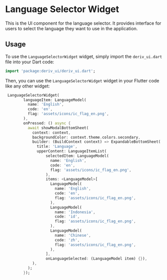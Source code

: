 # Language Selector Widget

This is the UI component for the language selector. It provides interface for users to select the language they want to use in the application.

## Usage

To use the `LanguageSelectorWidget` widget, simply import the `deriv_ui.dart` file into your Dart code:

```dart
import 'package:deriv_ui/deriv_ui.dart';
```

Then, you can use the `LanguageSelectorWidget` widget in your Flutter code like any other widget:

```dart
 LanguageSelectorWidget(
        languageItem: LanguageModel(
          name: 'English',
          code: 'en',
          flag: 'assets/icons/ic_flag_en.png',
        ),
        onPressed: () async {
          await showModalBottomSheet(
            context: context,
            backgroundColor: context.theme.colors.secondary,
            builder: (BuildContext context) => ExpandableBottomSheet(
              title: 'Language',
              upperContent: LanguageItemList(
                  selectedItem: LanguageModel(
                    name: 'English',
                    code: 'en',
                    flag: 'assets/icons/ic_flag_en.png',
                  ),
                  items: <LanguageModel>[
                    LanguageModel(
                      name: 'English',
                      code: 'en',
                      flag: 'assets/icons/ic_flag_en.png',
                    ),
                    LanguageModel(
                      name: 'Indonesia',
                      code: 'id',
                      flag: 'assets/icons/ic_flag_en.png',
                    ),
                    LanguageModel(
                      name: 'Chinese',
                      code: 'zh',
                      flag: 'assets/icons/ic_flag_en.png',
                    ),
                  ],
                  onLanguageSelected: (LanguageModel item) {}),
            ),
          );
        });
```